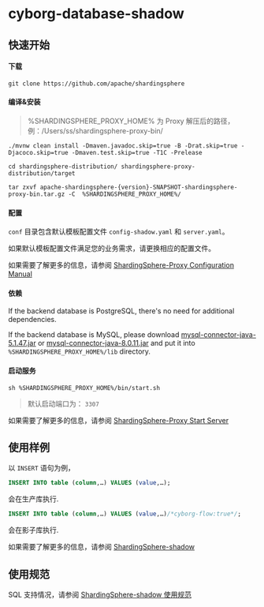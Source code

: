 # cyborg-database-shadow

## 快速开始

#### 下载

```shell
git clone https://github.com/apache/shardingsphere
```

#### 编译&安装

> %SHARDINGSPHERE_PROXY_HOME% 为 Proxy 解压后的路径，例：/Users/ss/shardingsphere-proxy-bin/

```shell
./mvnw clean install -Dmaven.javadoc.skip=true -B -Drat.skip=true -Djacoco.skip=true -Dmaven.test.skip=true -T1C -Prelease

cd shardingsphere-distribution/ shardingsphere-proxy-distribution/target

tar zxvf apache-shardingsphere-{version}-SNAPSHOT-shardingsphere-proxy-bin.tar.gz -C  %SHARDINGSPHERE_PROXY_HOME%/
```

#### 配置

`conf` 目录包含默认模板配置文件 `config-shadow.yaml` 和 `server.yaml`。

如果默认模板配置文件满足您的业务需求，请更换相应的配置文件。

如果需要了解更多的信息，请参阅 [ShardingSphere-Proxy Configuration Manual](https://shardingsphere.apache.org/document/current/cn/user-manual/shardingsphere-proxy/configuration/)

#### 依赖

If the backend database is PostgreSQL, there's no need for additional dependencies.

If the backend database is MySQL, please download [mysql-connector-java-5.1.47.jar](https://repo1.maven.org/maven2/mysql/mysql-connector-java/5.1.47/mysql-connector-java-5.1.47.jar) or [mysql-connector-java-8.0.11.jar](https://repo1.maven.org/maven2/mysql/mysql-connector-java/8.0.11/mysql-connector-java-8.0.11.jar) and put it into `%SHARDINGSPHERE_PROXY_HOME%/lib` directory.

#### 启动服务

```shell
sh %SHARDINGSPHERE_PROXY_HOME%/bin/start.sh
```
> 默认启动端口为： `3307`

如果需要了解更多的信息，请参阅 [ShardingSphere-Proxy Start Server](https://shardingsphere.apache.org/document/current/cn/quick-start/shardingsphere-proxy-quick-start/#3-start-server)

## 使用样例

以 `INSERT` 语句为例，

```sql
INSERT INTO table (column,…) VALUES (value,…);
```
会在生产库执行.

```sql
INSERT INTO table (column,…) VALUES (value,…)/*cyborg-flow:true*/;
```
会在影子库执行.

如果需要了解更多的信息，请参阅 [ShardingSphere-shadow](https://shardingsphere.apache.org/document/current/cn/reference/shadow/)

## 使用规范

SQL 支持情况，请参阅 [ShardingSphere-shadow 使用规范](https://shardingsphere.apache.org/document/current/cn/features/shadow/use-norms/)
